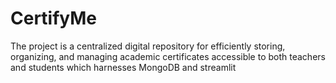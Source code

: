 # CertifyMe
The project is a centralized digital repository for efficiently storing,  organizing, and managing academic certificates accessible to both  teachers and students which harnesses MongoDB and streamlit


